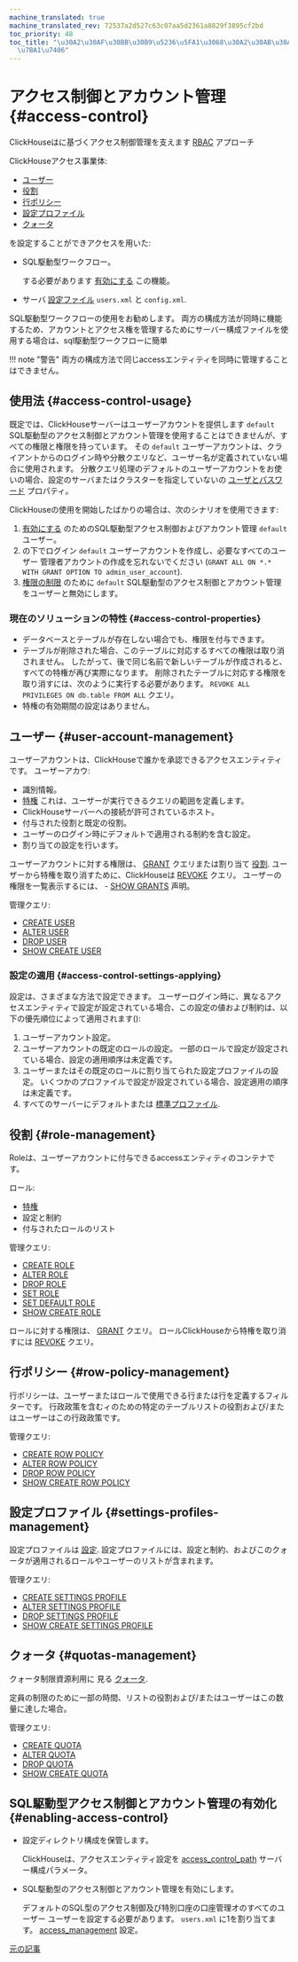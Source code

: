 ```yaml
---
machine_translated: true
machine_translated_rev: 72537a2d527c63c07aa5d2361a8829f3895cf2bd
toc_priority: 48
toc_title: "\u30A2\u30AF\u30BB\u30B9\u5236\u5FA1\u3068\u30A2\u30AB\u30A6\u30F3\u30C8\
  \u7BA1\u7406"
---
```


# アクセス制御とアカウント管理 {#access-control}

ClickHouseはに基づくアクセス制御管理を支えます [RBAC](https://en.wikipedia.org/wiki/Role-based_access_control) アプローチ

ClickHouseアクセス事業体:
- [ユーザー](#user-account-management)
- [役割](#role-management)
- [行ポリシー](#row-policy-management)
- [設定プロファイル](#settings-profiles-management)
- [クォータ](#quotas-management)

を設定することができアクセスを用いた:

-   SQL駆動型ワークフロー。

    する必要があります [有効にする](#enabling-access-control) この機能。

-   サーバ [設定ファイル](configuration-files.md) `users.xml` と `config.xml`.

SQL駆動型ワークフローの使用をお勧めします。 両方の構成方法が同時に機能するため、アカウントとアクセス権を管理するためにサーバー構成ファイルを使用する場合は、sql駆動型ワークフローに簡単

!!! note "警告"
    両方の構成方法で同じaccessエンティティを同時に管理することはできません。

## 使用法 {#access-control-usage}

既定では、ClickHouseサーバーはユーザーアカウントを提供します `default` SQL駆動型のアクセス制御とアカウント管理を使用することはできませんが、すべての権限と権限を持っています。 その `default` ユーザーアカウントは、クライアントからのログイン時や分散クエリなど、ユーザー名が定義されていない場合に使用されます。 分散クエリ処理のデフォルトのユーザーアカウントをお使いの場合、設定のサーバまたはクラスターを指定していないの [ユーザとパスワード](../engines/table-engines/special/distributed.md) プロパティ。

ClickHouseの使用を開始したばかりの場合は、次のシナリオを使用できます:

1.  [有効にする](#enabling-access-control) のためのSQL駆動型アクセス制御およびアカウント管理 `default` ユーザー。
2.  の下でログイン `default` ユーザーアカウントを作成し、必要なすべてのユーザー 管理者アカウントの作成を忘れないでください (`GRANT ALL ON *.* WITH GRANT OPTION TO admin_user_account`).
3.  [権限の制限](settings/permissions-for-queries.md#permissions_for_queries) のために `default` SQL駆動型のアクセス制御とアカウント管理をユーザーと無効にします。

### 現在のソリューションの特性 {#access-control-properties}

-   データベースとテーブルが存在しない場合でも、権限を付与できます。
-   テーブルが削除された場合、このテーブルに対応するすべての権限は取り消されません。 したがって、後で同じ名前で新しいテーブルが作成されると、すべての特権が再び実際になります。 削除されたテーブルに対応する権限を取り消すには、次のように実行する必要があります。 `REVOKE ALL PRIVILEGES ON db.table FROM ALL` クエリ。
-   特権の有効期間の設定はありません。

## ユーザー {#user-account-management}

ユーザーアカウントは、ClickHouseで誰かを承認できるアクセスエンティティです。 ユーザーアカウ:

-   識別情報。
-   [特権](../sql-reference/statements/grant.md#grant-privileges) これは、ユーザーが実行できるクエリの範囲を定義します。
-   ClickHouseサーバーへの接続が許可されているホスト。
-   付与された役割と既定の役割。
-   ユーザーのログイン時にデフォルトで適用される制約を含む設定。
-   割り当ての設定を行います。

ユーザーアカウントに対する権限は、 [GRANT](../sql-reference/statements/grant.md) クエリまたは割り当て [役割](#role-management). ユーザーから特権を取り消すために、ClickHouseは [REVOKE](../sql-reference/statements/revoke.md) クエリ。 ユーザーの権限を一覧表示するには、 - [SHOW GRANTS](../sql-reference/statements/show.md#show-grants-statement) 声明。

管理クエリ:

-   [CREATE USER](../sql-reference/statements/create.md#create-user-statement)
-   [ALTER USER](../sql-reference/statements/alter.md#alter-user-statement)
-   [DROP USER](../sql-reference/statements/misc.md#drop-user-statement)
-   [SHOW CREATE USER](../sql-reference/statements/show.md#show-create-user-statement)

### 設定の適用 {#access-control-settings-applying}

設定は、さまざまな方法で設定できます。 ユーザーログイン時に、異なるアクセスエンティティで設定が設定されている場合、この設定の値および制約は、以下の優先順位によって適用されます():

1.  ユーザーアカウント設定。
2.  ユーザーアカウントの既定のロールの設定。 一部のロールで設定が設定されている場合、設定の適用順序は未定義です。
3.  ユーザーまたはその既定のロールに割り当てられた設定プロファイルの設定。 いくつかのプロファイルで設定が設定されている場合、設定適用の順序は未定義です。
4.  すべてのサーバーにデフォルトまたは [標準プロファイル](server-configuration-parameters/settings.md#default-profile).

## 役割 {#role-management}

Roleは、ユーザーアカウントに付与できるaccessエンティティのコンテナです。

ロール:

-   [特権](../sql-reference/statements/grant.md#grant-privileges)
-   設定と制約
-   付与されたロールのリスト

管理クエリ:

-   [CREATE ROLE](../sql-reference/statements/create.md#create-role-statement)
-   [ALTER ROLE](../sql-reference/statements/alter.md#alter-role-statement)
-   [DROP ROLE](../sql-reference/statements/misc.md#drop-role-statement)
-   [SET ROLE](../sql-reference/statements/misc.md#set-role-statement)
-   [SET DEFAULT ROLE](../sql-reference/statements/misc.md#set-default-role-statement)
-   [SHOW CREATE ROLE](../sql-reference/statements/show.md#show-create-role-statement)

ロールに対する権限は、 [GRANT](../sql-reference/statements/grant.md) クエリ。 ロールClickHouseから特権を取り消すには [REVOKE](../sql-reference/statements/revoke.md) クエリ。

## 行ポリシー {#row-policy-management}

行ポリシーは、ユーザーまたはロールで使用できる行または行を定義するフィルターです。 行政政策を含むィのための特定のテーブルリストの役割および/またはユーザーはこの行政政策です。

管理クエリ:

-   [CREATE ROW POLICY](../sql-reference/statements/create.md#create-row-policy-statement)
-   [ALTER ROW POLICY](../sql-reference/statements/alter.md#alter-row-policy-statement)
-   [DROP ROW POLICY](../sql-reference/statements/misc.md#drop-row-policy-statement)
-   [SHOW CREATE ROW POLICY](../sql-reference/statements/show.md#show-create-row-policy-statement)

## 設定プロファイル {#settings-profiles-management}

設定プロファイルは [設定](settings/index.md). 設定プロファイルには、設定と制約、およびこのクォータが適用されるロールやユーザーのリストが含まれます。

管理クエリ:

-   [CREATE SETTINGS PROFILE](../sql-reference/statements/create.md#create-settings-profile-statement)
-   [ALTER SETTINGS PROFILE](../sql-reference/statements/alter.md#alter-settings-profile-statement)
-   [DROP SETTINGS PROFILE](../sql-reference/statements/misc.md#drop-settings-profile-statement)
-   [SHOW CREATE SETTINGS PROFILE](../sql-reference/statements/show.md#show-create-settings-profile-statement)

## クォータ {#quotas-management}

クォータ制限資源利用に 見る [クォータ](quotas.md).

定員の制限のために一部の時間、リストの役割および/またはユーザーはこの数量に達した場合。

管理クエリ:

-   [CREATE QUOTA](../sql-reference/statements/create.md#create-quota-statement)
-   [ALTER QUOTA](../sql-reference/statements/alter.md#alter-quota-statement)
-   [DROP QUOTA](../sql-reference/statements/misc.md#drop-quota-statement)
-   [SHOW CREATE QUOTA](../sql-reference/statements/show.md#show-create-quota-statement)

## SQL駆動型アクセス制御とアカウント管理の有効化 {#enabling-access-control}

-   設定ディレクトリ構成を保管します。

    ClickHouseは、アクセスエンティティ設定を [access_control_path](server-configuration-parameters/settings.md#access_control_path) サーバー構成パラメータ。

-   SQL駆動型のアクセス制御とアカウント管理を有効にします。

    デフォルトのSQL型のアクセス制御及び特別口座の口座管理オのすべてのユーザー ユーザーを設定する必要があります。 `users.xml` に1を割り当てます。 [access_management](settings/settings-users.md#access_management-user-setting) 設定。

[元の記事](https://clickhouse.com/docs/en/operations/access_rights/) <!--hide-->
